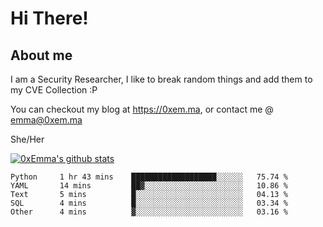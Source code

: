 # Hi There!

## About me
I am a Security Researcher, I like to break random things and add them to my CVE Collection :P 

You can checkout my blog at https://0xem.ma, or contact me @ [emma@0xem.ma](mailto:emma@0xem.ma)

She/Her

[![0xEmma's github stats](https://github-readme-stats.vercel.app/api?username=0xEmma&count_private=true&show_icons=true&theme=dark)](https://github.com/0xEmma)
<!--START_SECTION:waka-->

```text
Python     1 hr 43 mins    ███████████████████░░░░░░   75.74 %
YAML       14 mins         ██▓░░░░░░░░░░░░░░░░░░░░░░   10.86 %
Text       5 mins          █░░░░░░░░░░░░░░░░░░░░░░░░   04.13 %
SQL        4 mins          █░░░░░░░░░░░░░░░░░░░░░░░░   03.34 %
Other      4 mins          ▓░░░░░░░░░░░░░░░░░░░░░░░░   03.16 %
```

<!--END_SECTION:waka-->
